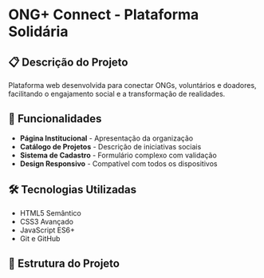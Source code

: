 # ONG+ Connect - Plataforma Solidária

## 📋 Descrição do Projeto
Plataforma web desenvolvida para conectar ONGs, voluntários e doadores, facilitando o engajamento social e a transformação de realidades.

## 🚀 Funcionalidades
- **Página Institucional** - Apresentação da organização
- **Catálogo de Projetos** - Descrição de iniciativas sociais
- **Sistema de Cadastro** - Formulário complexo com validação
- **Design Responsivo** - Compatível com todos os dispositivos

## 🛠 Tecnologias Utilizadas
- HTML5 Semântico
- CSS3 Avançado
- JavaScript ES6+
- Git e GitHub

## 📁 Estrutura do Projeto
